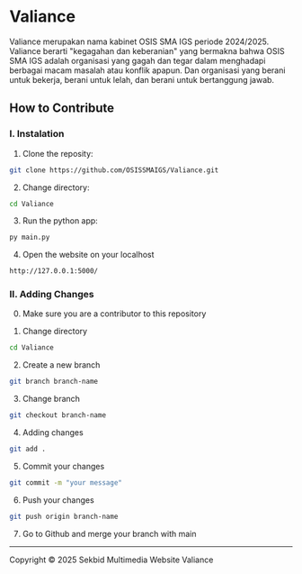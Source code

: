 # Valiance
Valiance merupakan nama kabinet OSIS SMA IGS periode 2024/2025. Valiance berarti "kegagahan dan keberanian" yang bermakna bahwa OSIS SMA IGS adalah organisasi yang gagah dan tegar dalam menghadapi berbagai macam masalah atau konflik apapun. Dan organisasi yang berani untuk bekerja, berani untuk lelah, dan berani untuk bertanggung jawab.

## How to Contribute
### I. Instalation
1. Clone the reposity:
```bash
git clone https://github.com/OSISSMAIGS/Valiance.git
```
2. Change directory:
```bash
cd Valiance
```
3. Run the python app:
```bash
py main.py
```

4. Open the website on your localhost
```bash
http://127.0.0.1:5000/
```
### II. Adding Changes
0. Make sure you are a contributor to this repository

1. Change directory
```bash
cd Valiance
```
2. Create a new branch
```bash
git branch branch-name
```
3. Change branch
```bash
git checkout branch-name
```
4. Adding changes
```bash
git add .
```
5. Commit your changes
```bash
git commit -m "your message"
```
6. Push your changes
```bash
git push origin branch-name
```
7. Go to Github and merge your branch with main

---
Copyright © 2025 Sekbid Multimedia Website Valiance
